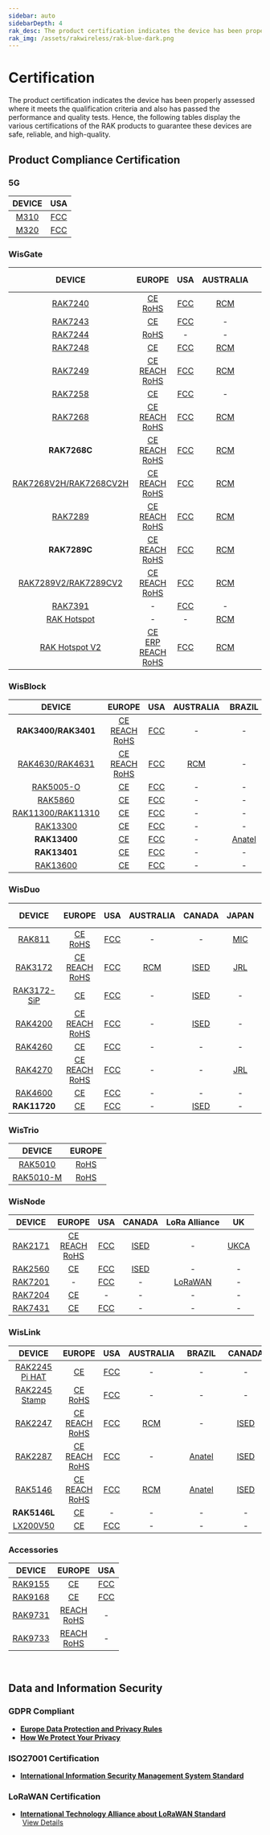 ```yaml
---
sidebar: auto
sidebarDepth: 4
rak_desc: The product certification indicates the device has been properly assessed where it meets the qualification criteria and also has passed the performance and quality tests. Hence, the following tables display the various certifications of the RAK products to guarantee these devices are safe, reliable, and high-quality.
rak_img: /assets/rakwireless/rak-blue-dark.png
---
```


# Certification

The product certification indicates the device has been properly assessed where it meets the qualification criteria and also has passed the performance and quality tests. Hence, the following tables display the various certifications of the RAK products to guarantee these devices are safe, reliable, and high-quality.

<rk-certification-newsletter/>

## Product Compliance Certification

### 5G

|                                        DEVICE                                         |                                         USA                                          |
| :-----------------------------------------------------------------------------------: | :----------------------------------------------------------------------------------: |
| <a href="/Product-Categories/5G/All-in-One-5G/Quickstart/" target="_blank"> M310 </a> | [FCC](https://downloads.rakwireless.com/5G/Certification/M310_FCC_Certification.pdf) |
| <a href="/Product-Categories/5G/All-in-One-5G/Quickstart/" target="_blank"> M320 </a> | [FCC](https://downloads.rakwireless.com/5G/Certification/M320_FCC_Certification.pdf) |


### WisGate


|                                                 DEVICE                                                  |                                                                                                                                                                                                                                    EUROPE                                                                                                                                                                                                                                    |                                                            USA                                                             |                                                            AUSTRALIA                                                            |                                                                                      &nbsp;&nbsp;&nbsp;BRAZIL&nbsp;&nbsp;&nbsp;                                                                                       |                                                         CANADA                                                         |                       &nbsp;&nbsp;&nbsp;&nbsp;&nbsp;CHILE&nbsp;&nbsp;&nbsp;&nbsp;                       |                                    &nbsp;&nbsp;CHINA&nbsp;&nbsp;                                    |                                          &nbsp;&nbsp;COSTA RICA&nbsp;&nbsp;                                           |                                                                                            &nbsp;&nbsp;JAPAN&nbsp;&nbsp;                                                                                             |                                                                            KOREA                                                                             |                                                        NEW&nbsp;ZEALAND                                                         |                                                    PHILIPPINES                                                    |                                                                                                                                                                                 RUSSIA                                                                                                                                                                                  |                                                      SINGAPORE                                                      |                                                                                                             TAIWAN,&nbsp;CHINA                                                                                                             |                                                      THAILAND                                                       |                                                        VIETNAM                                                        |                              &nbsp;&nbsp;&nbsp;UAE&nbsp;&nbsp;&nbsp;&nbsp;                               |                                  &nbsp;&nbsp;&nbsp;&nbsp;UK&nbsp;&nbsp;&nbsp;&nbsp;&nbsp;&nbsp;                                   |                                &nbsp;&nbsp;&nbsp;&nbsp;UKRAINE&nbsp;&nbsp;                                |                                           INTERNATIONAL&nbsp;STANDARD                                           |
| :-----------------------------------------------------------------------------------------------------: | :--------------------------------------------------------------------------------------------------------------------------------------------------------------------------------------------------------------------------------------------------------------------------------------------------------------------------------------------------------------------------------------------------------------------------------------------------------------------------: | :------------------------------------------------------------------------------------------------------------------------: | :-----------------------------------------------------------------------------------------------------------------------------: | :-------------------------------------------------------------------------------------------------------------------------------------------------------------------------------------------------------------------: | :--------------------------------------------------------------------------------------------------------------------: | :-----------------------------------------------------------------------------------------------------: | :-------------------------------------------------------------------------------------------------: | :-------------------------------------------------------------------------------------------------------------------: | :------------------------------------------------------------------------------------------------------------------------------------------------------------------------------------------------------------------: | :----------------------------------------------------------------------------------------------------------------------------------------------------------: | :-----------------------------------------------------------------------------------------------------------------------------: | :---------------------------------------------------------------------------------------------------------------: | :---------------------------------------------------------------------------------------------------------------------------------------------------------------------------------------------------------------------------------------------------------------------------------------------------------------------------------------------------------------------: | :-----------------------------------------------------------------------------------------------------------------: | :----------------------------------------------------------------------------------------------------------------------------------------------------------------------------------------------------------------------------------------: | :-----------------------------------------------------------------------------------------------------------------: | :-------------------------------------------------------------------------------------------------------------------: | :------------------------------------------------------------------------------------------------------: | :-------------------------------------------------------------------------------------------------------------------------------: | :-------------------------------------------------------------------------------------------------------: | :-------------------------------------------------------------------------------------------------------------: |
|          <a href="/Product-Categories/WisGate/RAK7240/Overview/" target="_blank"> RAK7240 </a>          |                                                                                                                               [CE](https://downloads.rakwireless.com/LoRa/RAK7240/Certification-Report/RAK7240_CE_Certification.pdf) <br> [RoHS](https://downloads.rakwireless.com/LoRa/RAK7240/Certification-Report/RAK7240_RoHS_Report.pdf)                                                                                                                                |          [FCC](https://downloads.rakwireless.com/LoRa/RAK7240/Certification-Report/RAK7240_FCC_Certification.zip)          |            [RCM](https://downloads.rakwireless.com/LoRa/RAK7240/Certification-Report/RAK7240_RCM_Certification.zip)             |                                                    [Anatel](https://downloads.rakwireless.com/LoRa/RAK7240/Certification-Report/RAK7240_ANATEL_Certification.pdf)                                                     |       [ISED](https://downloads.rakwireless.com/LoRa/RAK7240/Certification-Report/RAK7240_ISED_Certification.pdf)       |                                                    -                                                    |                                                  -                                                  |                                                           -                                                           |                                                                                                                                                                                                                      |                                                                              -                                                                               |                                                                -                                                                |                                                         -                                                         |                                                                                                                                                                                    -                                                                                                                                                                                    |                                                          -                                                          |                                                                                                                     -                                                                                                                      |                                                          -                                                          |                                                           -                                                           |                                                    -                                                     |                                                                 -                                                                 |                                                     -                                                     |       [IP65](https://downloads.rakwireless.com/LoRa/RAK7240/Certification-Report/RAK7240_IP65_Report.pdf)       |
|          <a href="/Product-Categories/WisGate/RAK7243/Overview/" target="_blank"> RAK7243 </a>          |                                                                                                                                                                           [CE](https://downloads.rakwireless.com/LoRa/Pilot-Gateway-Pro-RAK7243/Certification-Report/RAK7243_CE_Certification.zip)                                                                                                                                                                           | [FCC](https://downloads.rakwireless.com/LoRa/Pilot-Gateway-Pro-RAK7243/Certification-Report/RAK7243_FCC_Certification.zip) |                                                                -                                                                |                                                                                                           -                                                                                                           |                                                           -                                                            |                                                    -                                                    |                                                  -                                                  |                                                           -                                                           |                                                                                                                                                                                                                      |                                                                              -                                                                               |                                                                -                                                                |                                                         -                                                         |                                                                                                                                                                                    -                                                                                                                                                                                    |                                                          -                                                          |                                                                                                                     -                                                                                                                      |                                                          -                                                          |                                                           -                                                           |                                                    -                                                     |                                                                 -                                                                 |                                                     -                                                     |                                                        -                                                        |
|          <a href="/Product-Categories/WisGate/RAK7244/Overview/" target="_blank"> RAK7244 </a>          |                                                                                                                                                                      [RoHS](https://downloads.rakwireless.com/LoRa/Developer-LoRaWAN-Gateway-RAK7244%26RAK7244P/Certification/RAK7244_RoHS_Report.pdf)                                                                                                                                                                       |                                                             -                                                              |                                                                -                                                                |                                                                                                           -                                                                                                           |                                                           -                                                            |                                                    -                                                    |                                                  -                                                  |                                                           -                                                           |                                                                                                                                                                                                                      |                                                                              -                                                                               |                                                                -                                                                |                                                         -                                                         |                                                                                                                                                                                    -                                                                                                                                                                                    |                                                          -                                                          |                                                                                                                     -                                                                                                                      |                                                          -                                                          |                                                           -                                                           |                                                    -                                                     |                                                                 -                                                                 |                                                     -                                                     |                                                        -                                                        |
|          <a href="/Product-Categories/WisGate/RAK7248/Overview/" target="_blank"> RAK7248 </a>          |                                                                                                                                                                                       [CE](https://downloads.rakwireless.com/LoRa/RAK7248/Certification/RAK7248_CE_Certification.zip)                                                                                                                                                                                        |             [FCC](https://downloads.rakwireless.com/LoRa/RAK7248/Certification/RAK7248_FCC_Certification.zip)              |                [RCM](https://downloads.rakwireless.com/LoRa/RAK7248/Certification/RAK7248_RCM_Certification.pdf)                |                                                        [Anatel](https://downloads.rakwireless.com/LoRa/RAK7248/Certification/RAK7248_ANATEL_Certification.pdf)                                                        |          [ISED](https://downloads.rakwireless.com/LoRa/RAK7248/Certification/RAK7248_ISED_Certification.zip)           |                                                    -                                                    | [SRRC](https://downloads.rakwireless.com/LoRa/RAK7248/Certification/RAK7248_SRRC_Certification.zip) |                                                           -                                                           |                                                                                                                                                                                                                      |                                                                              -                                                                               |                                                                -                                                                |                                                         -                                                         |                                                                                                                                                                                    -                                                                                                                                                                                    |         [IMDA](https://downloads.rakwireless.com/LoRa/RAK7248/Certification/RAK7248_IMDA_Certification.zip)         |                                                                                                                     -                                                                                                                      |                                                          -                                                          |                                                           -                                                           |                                                    -                                                     |                                                                 -                                                                 | [Ukraine](https://downloads.rakwireless.com/LoRa/RAK7248/Certification/RAK7248_Ukraine_Certification.pdf) |                                                        -                                                        |
|          <a href="/Product-Categories/WisGate/RAK7249/Overview/" target="_blank"> RAK7249 </a>          |                                                        [CE](https://downloads.rakwireless.com/LoRa/DIY-Gateway-RAK7249/Certification-Report/RAK7249_CE_Certification.pdf) <br> [REACH](https://downloads.rakwireless.com/LoRa/DIY-Gateway-RAK7249/Certification-Report/RAK7249_REACH_Report.pdf) <br> [RoHS](https://downloads.rakwireless.com/LoRa/DIY-Gateway-RAK7249/Certification-Report/RAK7249_RoHS_Report.pdf)                                                        |    [FCC](https://downloads.rakwireless.com/LoRa/DIY-Gateway-RAK7249/Certification-Report/RAK7249_FCC_Certification.zip)    |      [RCM](https://downloads.rakwireless.com/LoRa/DIY-Gateway-RAK7249/Certification-Report/RAK7249_RCM_Certification.zip)       |                                                                                                           -                                                                                                           | [ISED](https://downloads.rakwireless.com/LoRa/DIY-Gateway-RAK7249/Certification-Report/RAK7249_ISED_Certification.pdf) |                                                    -                                                    |                                                  -                                                  |                                                           -                                                           |                                                                                                                                                                                                                      |                                                                              -                                                                               |                                                                -                                                                |                                                         -                                                         | [EAC](https://downloads.rakwireless.com/LoRa/DIY-Gateway-RAK7249/Certification-Report/RAK7249_EAC_Certification.pdf) <br> [FAC](https://downloads.rakwireless.com/LoRa/DIY-Gateway-RAK7249/Certification-Report/RAK7249_FAC_Certification.pdf)<br> [RFC](https://downloads.rakwireless.com/LoRa/DIY-Gateway-RAK7249/Certification-Report/RAK7249_RFC_Certification.pdf) |                                                          -                                                          |                                                                                                                     -                                                                                                                      |                                                          -                                                          |                                                           -                                                           |                                                    -                                                     |                                                                 -                                                                 |                                                     -                                                     | [IP67](https://downloads.rakwireless.com/LoRa/DIY-Gateway-RAK7249/Certification-Report/RAK7249_IP67_Report.pdf) |
|          <a href="/Product-Categories/WisGate/RAK7258/Overview/" target="_blank"> RAK7258 </a>          |                                                                                                                                                                            [CE](https://downloads.rakwireless.com/LoRa/Indoor-Gateway-RAK7258/Certification-Report/RAK7258_CE_Certification.zip)                                                                                                                                                                             |  [FCC](https://downloads.rakwireless.com/LoRa/Indoor-Gateway-RAK7258/Certification-Report/RAK7258_FCC_Certification.zip)   |                                                                -                                                                |                                                                                                           -                                                                                                           |                                                           -                                                            |                                                    -                                                    |                                                  -                                                  |                                                           -                                                           |                                                                                                                                                                                                                      |                    [KC](https://downloads.rakwireless.com/LoRa/Indoor-Gateway-RAK7258/Certification-Report/RAK7258_KC_Certification.pdf)                     |                                                                -                                                                |                                                         -                                                         |                                                                                                                                                                                    -                                                                                                                                                                                    |                                                          -                                                          |                                                                                                                     -                                                                                                                      |                                                          -                                                          |                                                           -                                                           |                                                    -                                                     |                                                                 -                                                                 |                                                     -                                                     |                                                        -                                                        |
|          <a href="/Product-Categories/WisGate/RAK7268/Overview/" target="_blank"> RAK7268 </a>          |                                       [CE](https://downloads.rakwireless.com/LoRa/RAK7268/Certification/RAK7268_RAK7268V2_RAK7268C_RAK7268CV2_CE_Certification.pdf) <br> [REACH](https://downloads.rakwireless.com/LoRa/RAK7268/Certification/RAK7268C_RAK7268CV2_RAK7268_RAK7268V2_REACH_Report.pdf) <br> [RoHS](https://downloads.rakwireless.com/LoRa/RAK7268/Certification/RAK7268C_RAK7268CV2_RAK7268_RAK7268V2_RoHS_Report.pdf)                                        |        [FCC](https://downloads.rakwireless.com/LoRa/RAK7268/Certification/RAK7268_RAK7268V2_FCC_Certification.pdf)         | [RCM](https://downloads.rakwireless.com/LoRa/RAK7268/Certification/RAK7268_RAK7268V2_RAK7268C_RAK7268CV2_RCM_Certification.pdf) |                                                        [Anatel](https://downloads.rakwireless.com/LoRa/RAK7268/Certification/RAK7268_ANATEL_Certification.zip)                                                        |          [ISED](https://downloads.rakwireless.com/LoRa/RAK7268/Certification/RAK7268C_ISED_Certification.zip)          | [SUBTEL](https://downloads.rakwireless.com/LoRa/RAK7268/Certification/RAK7268_SUBTEL_Certification.pdf) | [SRRC](https://downloads.rakwireless.com/LoRa/RAK7268/Certification/RAK7268_SRRC_Certification.pdf) |                                                           -                                                           |    [JBTL](https://downloads.rakwireless.com/LoRa/RAK7268/Certification/RAK7268_JTBL_Certification.pdf) <br>     [JRL](https://downloads.rakwireless.com/LoRa/RAK7268/Certification/RAK7268_JRL_Certification.pdf)    |                               [KC](https://downloads.rakwireless.com/LoRa/RAK7268/Certification/RAK7268_KC_Certification.pdf)                                | [RSM](https://downloads.rakwireless.com/LoRa/RAK7268/Certification/RAK7268_RAK7268V2_RAK7268C_RAK7268CV2_RSM_Certification.pdf) |                                                         -                                                         |                                                                                                                                                                                    -                                                                                                                                                                                    |                                                          -                                                          |                                                                                                                     -                                                                                                                      |                                                          -                                                          |                                                           -                                                           |                                                    -                                                     | [UKCA](https://downloads.rakwireless.com/LoRa/RAK7268/Certification/RAK7268_RAK7268V2_RAK7268C_RAK7268CV2_UKCA_Certification.pdf) |                                                     -                                                     |                                                        -                                                        |
|                                              **RAK7268C**                                               |                                             [CE](https://downloads.rakwireless.com/LoRa/RAK7268V2H/Certification/RAK7268CV2H_RAK7268V2H_CE_Certification.pdf) <br> [REACH](https://downloads.rakwireless.com/LoRa/RAK7268/Certification/RAK7268C_RAK7268CV2_RAK7268_RAK7268V2_REACH_Report.pdf) <br> [RoHS](https://downloads.rakwireless.com/LoRa/RAK7268/Certification/RAK7268C_RAK7268CV2_RAK7268_RAK7268V2_RoHS_Report.pdf)                                              |    [FCC](https://downloads.rakwireless.com/LoRa/RAK7268V2H/Certification/RAK7268CV2H_RAK7268V2H_FCC_Certification.pdf)     |       [RCM](https://downloads.rakwireless.com/LoRa/RAK7268V2H/Certification/RAK7268CV2H_RAK7268V2H_RCM_Certification.pdf)       |                                                                                                           -                                                                                                           | [ISED](https://downloads.rakwireless.com/LoRa/RAK7268V2H/Certification/RAK7268CV2H_RAK7268V2H_ISED_Certification.pdf)  |                                                    -                                                    |                                                  -                                                  |                                                           -                                                           |                                                                                                                                                                                                                      |                               [KC](https://downloads.rakwireless.com/LoRa/RAK7268/Certification/RAK7268C_KC_Certification.pdf)                               |       [RSM](https://downloads.rakwireless.com/LoRa/RAK7268V2H/Certification/RAK7268CV2H_RAK7268V2H_RSM_Certification.pdf)       |                                                         -                                                         |                                                                                                                                                                                    -                                                                                                                                                                                    |                                                          -                                                          |                                                                                                                     -                                                                                                                      |                                                          -                                                          |                                                           -                                                           |                                                    -                                                     |       [UKCA](https://downloads.rakwireless.com/LoRa/RAK7268V2H/Certification/RAK7268CV2H_RAK7268V2H_UKCA_Certification.pdf)       |                                                     -                                                     |                                                        -                                                        |
| <a href="/Product-Categories/WisGate/RAK7268-V2/Overview/" target="_blank"> RAK7268V2H/RAK7268CV2H </a> |                                             [CE](https://downloads.rakwireless.com/LoRa/RAK7268V2H/Certification/RAK7268CV2H_RAK7268V2H_CE_Certification.pdf) <br> [REACH](https://downloads.rakwireless.com/LoRa/RAK7268/Certification/RAK7268C_RAK7268CV2_RAK7268_RAK7268V2_REACH_Report.pdf) <br> [RoHS](https://downloads.rakwireless.com/LoRa/RAK7268/Certification/RAK7268C_RAK7268CV2_RAK7268_RAK7268V2_RoHS_Report.pdf)                                              |    [FCC](https://downloads.rakwireless.com/LoRa/RAK7268V2H/Certification/RAK7268CV2H_RAK7268V2H_FCC_Certification.pdf)     |       [RCM](https://downloads.rakwireless.com/LoRa/RAK7268V2H/Certification/RAK7268CV2H_RAK7268V2H_RCM_Certification.pdf)       | [Anatel](https://downloads.rakwireless.com/LoRa/RAK7268/Certification/RAK7268V2_ANATEL_Certification.pdf), [Anatel](https://downloads.rakwireless.com/LoRa/RAK7268/Certification/RAK7268CV2_ANATEL_Certification.pdf) | [ISED](https://downloads.rakwireless.com/LoRa/RAK7268V2H/Certification/RAK7268CV2H_RAK7268V2H_ISED_Certification.pdf)  |                                                    -                                                    |                                                  -                                                  |                                                           -                                                           |                                                                                                          -                                                                                                           | [KC](https://downloads.rakwireless.com/LoRa/RAK7268/Certification/RAK7268V2_RAK7268CV2_KC_Certification.pdf)                                               - |       [RSM](https://downloads.rakwireless.com/LoRa/RAK7268V2H/Certification/RAK7268CV2H_RAK7268V2H_RSM_Certification.pdf)       |                                                         -                                                         |                                                                                                                                                                                    -                                                                                                                                                                                    |                                                          -                                                          |                                                                                                                     -                                                                                                                      |                                                          -                                                          |                                                           -                                                           |                                                    -                                                     |       [UKCA](https://downloads.rakwireless.com/LoRa/RAK7268V2H/Certification/RAK7268CV2H_RAK7268V2H_UKCA_Certification.pdf)       |                                                     -                                                     |                                                        -                                                        |
|          <a href="/Product-Categories/WisGate/RAK7289/Overview/" target="_blank"> RAK7289 </a>          |                                                 [CE](https://downloads.rakwireless.com/LoRa/RAK7289/Certification/RAK7289_RAK7289V2_CE_Certification.pdf) <br> [REACH](https://downloads.rakwireless.com/LoRa/RAK7289/Certification/RAK7289C_RAK7289_RAK7289CV2_RAK7289V2_REACH_Report.pdf) <br> [RoHS](https://downloads.rakwireless.com/LoRa/RAK7289/Certification/RAK7289C_RAK7289_RAK7289CV2_RAK7289V2_RoHS_Report.pdf)                                                  |             [FCC](https://downloads.rakwireless.com/LoRa/RAK7289/Certification/RAK7289_FCC_Certification.pdf)              |           [RCM](https://downloads.rakwireless.com/LoRa/RAK7289/Certification/RAK7289_RAK7289V2_RCM_Certification.pdf)           |                                                                                                           -                                                                                                           |          [ISED](https://downloads.rakwireless.com/LoRa/RAK7289/Certification/RAK7289_ISED_Certification.zip)           |                                                    -                                                    | [SRRC](https://downloads.rakwireless.com/LoRa/RAK7289/Certification/RAK7289_SRRC_Certification.pdf) |                                                           -                                                           |                                                                                                          -                                                                                                           |                [KC](https://downloads.rakwireless.com/LoRa/RAK7289/Certification/RAK7289_RAK7289C_RAK7289V2_RAK7289CV2_KC_Certification.pdf)                 |                                                                -                                                                |                                                         -                                                         |                                                                                                                                                                                    -                                                                                                                                                                                    |                                                          -                                                          |                                                                                                                     -                                                                                                                      |                                                          -                                                          |                                                           -                                                           |                                                    -                                                     |           [UKCA](https://downloads.rakwireless.com/LoRa/RAK7289/Certification/RAK7289_RAK7289V2_UKCA_Certification.pdf)           |                                                     -                                                     |                                                        -                                                        |
|                                              **RAK7289C**                                               |                                                 [CE](https://downloads.rakwireless.com/LoRa/RAK7289/Certification/RAK7289C_RAK7289V2_CE_Certification.pdf) <br> [REACH](https://downloads.rakwireless.com/LoRa/RAK7289/Certification/RAK7289C_RAK7289_RAK7289CV2_RAK7289V2_REACH_Report.pdf) <br> [RoHS](https://downloads.rakwireless.com/LoRa/RAK7289/Certification/RAK7289C_RAK7289_RAK7289CV2_RAK7289V2_RoHS_Report.pdf)                                                 |             [FCC](https://downloads.rakwireless.com/LoRa/RAK7289/Certification/RAK7289C_FCC_Certification.pdf)             |          [RCM](https://downloads.rakwireless.com/LoRa/RAK7289/Certification/RAK7289C_RAK7289CV2_RCM_Certification.pdf)          |                                                                                                           -                                                                                                           |          [ISED](https://downloads.rakwireless.com/LoRa/RAK7289/Certification/RAK7289C_ISED_Certification.zip)          |                                                    -                                                    |                                                  -                                                  |                                                           -                                                           |                                                                                                          -                                                                                                           |                [KC](https://downloads.rakwireless.com/LoRa/RAK7289/Certification/RAK7289_RAK7289C_RAK7289V2_RAK7289CV2_KC_Certification.pdf)                 |          [RSM](https://downloads.rakwireless.com/LoRa/RAK7289/Certification/RAK7289C_RAK7289CV2_RSM_Certification.pdf)          |                                                         -                                                         |                                                                                                                                                                                    -                                                                                                                                                                                    |                                                          -                                                          |                                                                                                                     -                                                                                                                      |                                                          -                                                          |                                                           -                                                           |                                                    -                                                     |          [UKCA](https://downloads.rakwireless.com/LoRa/RAK7289/Certification/RAK7289C_RAK7289CV2_UKCA_Certification.pdf)          |                                                     -                                                     |                                                        -                                                        |
|  <a href="/Product-Categories/WisGate/RAK7289-V2/Overview/" target="_blank"> RAK7289V2/RAK7289CV2 </a>  |                                              [CE](https://downloads.rakwireless.com/LoRa/RAK7289V2/Certification/RAK7289C_RAK7289V2_CE_Certification.pdf) <br> [REACH](https://downloads.rakwireless.com/LoRa/RAK7289V2/Certification/RAK7289C_RAK7289_RAK7289CV2_RAK7289V2_REACH_Report.pdf) <br> [RoHS](https://downloads.rakwireless.com/LoRa/RAK7289V2/Certification/RAK7289C_RAK7289_RAK7289CV2_RAK7289V2_RoHS_Report.pdf)                                              |            [FCC](https://downloads.rakwireless.com/LoRa/RAK7289V2/Certification/RAK7289C_FCC_Certification.pdf)            |         [RCM](https://downloads.rakwireless.com/LoRa/RAK7289V2/Certification/RAK7289C_RAK7289CV2_RCM_Certification.pdf)         |                                                                                                           -                                                                                                           |         [ISED](https://downloads.rakwireless.com/LoRa/RAK7289V2/Certification/RAK7289C_ISED_Certification.zip)         |                                                    -                                                    |                                                  -                                                  |                                                           -                                                           | [JBTL](https://downloads.rakwireless.com/LoRa/RAK7289V2/Certification/RAK7289CV2_JTBL_Certification.pdf) <br> [JRL](https://downloads.rakwireless.com/LoRa/RAK7289V2/Certification/RAK7289CV2_JRL_Certification.pdf) |               [KC](https://downloads.rakwireless.com/LoRa/RAK7289V2/Certification/RAK7289_RAK7289C_RAK7289V2_RAK7289CV2_KC_Certification.pdf)                |                                                                -                                                                |                                                         -                                                         |                                                                                                                                                                                    -                                                                                                                                                                                    |                                                          -                                                          |                                                                                                                     -                                                                                                                      |                                                          -                                                          |                                                           -                                                           | [TDRA](https://downloads.rakwireless.com/LoRa/RAK7289V2/Certification/RAK7289CV2_TDRA_Certification.pdf) |         [UKCA](https://downloads.rakwireless.com/LoRa/RAK7289V2/Certification/RAK7289C_RAK7289CV2_UKCA_Certification.pdf)         |                                                     -                                                     |                                                        -                                                        |
|          <a href="/Product-Categories/WisGate/RAK7391/Overview/" target="_blank"> RAK7391 </a>          |                                                                                                                                                                                                                                      -                                                                                                                                                                                                                                       |             [FCC](https://downloads.rakwireless.com/LoRa/RAK7391/Certification/RAK7391_FCC_Certification.pdf)              |                                                                -                                                                |                                                                                                           -                                                                                                           |          [ISED](https://downloads.rakwireless.com/LoRa/RAK7391/Certification/RAK7391_ISED_Certification.pdf)           |                                                    -                                                    |                                                  -                                                  |                                                           -                                                           |                                                                                                                                                                                                                      |                                                                              -                                                                               |                                                                -                                                                |                                                         -                                                         |                                                                                                                                                                                    -                                                                                                                                                                                    |                                                          -                                                          |                                                                                                                     -                                                                                                                      |                                                          -                                                          |                                                           -                                                           |                                                    -                                                     |                                                                 -                                                                 |                                                     -                                                     |                                                        -                                                        |
|      <a href="/Product-Categories/WisGate/RAK-Hotspot/Overview/" target="_blank"> RAK Hotspot </a>      |                                                                                                                                                                                                                                      -                                                                                                                                                                                                                                       |                                                             -                                                              |        [RCM](https://downloads.rakwireless.com/LoRa/RAK_Hotspot/Certification/RAK7248_HotspotV2.0_RCM_Certification.pdf)        |                                                                                                           -                                                                                                           |                                                           -                                                            |                                                    -                                                    |                                                  -                                                  |                                                           -                                                           |                                                                                                                                                                                                                      |                       [KC](https://downloads.rakwireless.com/LoRa/RAK_Hotspot/Certification/RAK7248_HotspotV2.0_KC_Certification.pdf)                        |                                                                -                                                                |                                                         -                                                         |                                                                                                                                                                                    -                                                                                                                                                                                    |                                                          -                                                          |                                                                                                                     -                                                                                                                      |                                                          -                                                          |                                                           -                                                           |                                                    -                                                     |                                                                 -                                                                 |                                                     -                                                     |                                                        -                                                        |
|   <a href="/Product-Categories/WisGate/RAK-Hotspot-v2/Overview/" target="_blank"> RAK Hotspot V2</a>    | [CE](https://downloads.rakwireless.com/LoRa/RAK_Hotspot/Certification/RAK7248_HotspotV2.0_CE_Certification.pdf) <br> [ERP](https://downloads.rakwireless.com/LoRa/RAK_Hotspot/Certification/RAK7248_HotspotV2.0_ERP_Certification.pdf) <br> [REACH](https://downloads.rakwireless.com/LoRa/RAK_Hotspot/Certification/RAK7248_HotspotV2.0_Reach_Report.pdf) <br> [RoHS](https://downloads.rakwireless.com/LoRa/RAK_Hotspot/Certification/RAK7248_HotspotV2.0_ROHS_Report.pdf) |     [FCC](https://downloads.rakwireless.com/LoRa/RAK_Hotspot/Certification/RAK7248_HotspotV2.0_FCC_Certification.pdf)      |        [RCM](https://downloads.rakwireless.com/LoRa/RAK_Hotspot/Certification/RAK7248_HotspotV2.0_RCM_Certification.pdf)        |                                                                                                           -                                                                                                           |      [ISED](https://downloads.rakwireless.com/LoRa/RAK_Hotspot/Certification/RAK7248_HotspotV2.0_ISED_Report.pdf)      |                                                    -                                                    |                                                  -                                                  | [SUTEL](https://downloads.rakwireless.com/LoRa/RAK_Hotspot/Certification/RAK7248_HotspotV2.0_SUTEL_Certification.pdf) |                                                                                                          -                                                                                                           |                       [KC](https://downloads.rakwireless.com/LoRa/RAK_Hotspot/Certification/RAK7248_HotspotV2.0_KC_Certification.pdf)                        |                                                                -                                                                | [NTC](https://downloads.rakwireless.com/LoRa/RAK_Hotspot/Certification/RAK7248_HotspotV2.0_NTC_Certification.jpg) |                                                                                                                                                                                    -                                                                                                                                                                                    | [IMDA](https://downloads.rakwireless.com/LoRa/RAK_Hotspot/Certification/RAK7248_HotspotV2.0_IMDA_Certification.zip) | [BSMI](https://downloads.rakwireless.com/LoRa/RAK_Hotspot/Certification/RAK7248_HotspotV2.0_BSMI_Certification.pdf) <br> [NCC](https://downloads.rakwireless.com/LoRa/RAK_Hotspot/Certification/RAK7248_HotspotV2.0_NCC_Certification.pdf) | [NBTC](https://downloads.rakwireless.com/LoRa/RAK_Hotspot/Certification/RAK7248_HotspotV2.0_NBTC_Certification.zip) | [MIC](https://downloads.rakwireless.com/LoRa/RAK_Hotspot/Certification/RAK7248_HotspotV2.0_Vietnam_Certification.pdf) |                                                    -                                                     |        [UKCA](https://downloads.rakwireless.com/LoRa/RAK_Hotspot/Certification/RAK7248_HotspotV2.0_UKCA_Certification.pdf)        |                                                     -                                                     |                                                        -                                                        |





### WisBlock

|                                              DEVICE                                               |                                                                                                                                                                          EUROPE                                                                                                                                                                          |                                                          USA                                                          |                                             AUSTRALIA                                             |                                                 &nbsp;BRAZIL&nbsp;                                                 |                                                         CANADA                                                          |                                                  KOREA                                                  |                                                           UK                                                            |
| :-----------------------------------------------------------------------------------------------: | :------------------------------------------------------------------------------------------------------------------------------------------------------------------------------------------------------------------------------------------------------------------------------------------------------------------------------------------------------: | :-------------------------------------------------------------------------------------------------------------------: | :-----------------------------------------------------------------------------------------------: | :----------------------------------------------------------------------------------------------------------------: | :---------------------------------------------------------------------------------------------------------------------: | :-----------------------------------------------------------------------------------------------------: | :---------------------------------------------------------------------------------------------------------------------: |
|                                        **RAK3400/RAK3401**                                        | [CE](https://downloads.rakwireless.com/LoRa/WisBlock/RAK3400/Certification/RAK3400_RAK3401_CE_Certification.pdf) <br> [REACH](https://downloads.rakwireless.com/LoRa/WisBlock/RAK3400/Certification/RAK3400_RAK3401_REACH_Report.pdf) <br> [RoHS](https://downloads.rakwireless.com/LoRa/WisBlock/RAK3400/Certification/RAK3400_RAK3401_RoHS_Report.pdf) |  [FCC](https://downloads.rakwireless.com/LoRa/WisBlock/RAK3400/Certification/RAK3400_RAK3401_FCC_Certiification.pdf)  |                                                 -                                                 |                                                         -                                                          |  [ISED](https://downloads.rakwireless.com/LoRa/WisBlock/RAK3400/Certification/RAK3400_RAK3401_ISED_Certification.pdf)   |                                                    -                                                    |  [UKCA](https://downloads.rakwireless.com/LoRa/WisBlock/RAK3400/Certification/RAK3400_RAK3401_UKCA_Certification.pdf)   |
|  <a href="/Product-Categories/WisBlock/RAK4631/Overview/" target="_blank"> RAK4630/RAK4631 </a>   |              [CE](https://downloads.rakwireless.com/LoRa/RAK4630/Certification/RAK4630_RAK4631_CE_Certification.zip) <br> [REACH](https://downloads.rakwireless.com/LoRa/RAK4630/Certification/RAK4630_RAK4631_REACH_Report.pdf) <br> [RoHS](https://downloads.rakwireless.com/LoRa/RAK4630/Certification/RAK4630_RAK4631_RoHS_Report.pdf)               |       [FCC](https://downloads.rakwireless.com/LoRa/RAK4630/Certification/RAK4630_RAK4631_FCC_Certification.zip)       | [RCM](https://downloads.rakwireless.com/LoRa/RAK4630/Certification/RAK4630_RCM_Certification.pdf) |                                                         -                                                          |      [ISED](https://downloads.rakwireless.com/LoRa/WisBlock/RAK4631/Certification/RAK4631_ISED_Certification.pdf)       | [KC](https://downloads.rakwireless.com/LoRa/RAK4630/Certification/RAK4630_RAK4631_KC_Certification.pdf) |                                                            -                                                            |
|    <a href="/Product-Categories/WisBlock/RAK5005-O/Overview/" target="_blank"> RAK5005-O </a>     |                                                                                                                       [CE](https://downloads.rakwireless.com/LoRa/WisBlock/RAK5005-O/Certification/RAK5005-O_CE_Certification.pdf)                                                                                                                       |    [FCC](https://downloads.rakwireless.com/LoRa/WisBlock/RAK5005-O/Certification/RAK5005-O_FCC_Certification.pdf)     |                                                 -                                                 |                                                         -                                                          |                                                            -                                                            |                                                    -                                                    |                                                            -                                                            |
|      <a href="/Product-Categories/WisBlock/RAK5860/Overview/" target="_blank"> RAK5860 </a>       |                                                                                                                         [CE](https://downloads.rakwireless.com/LoRa/WisBlock/RAK5860/Certification/RAK5860_CE_Certification.zip)                                                                                                                         |      [FCC](https://downloads.rakwireless.com/LoRa/WisBlock/RAK5860/Certification/RAK5860_FCC_Certification.pdf)       |                                                 -                                                 |                                                         -                                                          |                                                            -                                                            |                                                    -                                                    |                                                            -                                                            |
| <a href="/Product-Categories/WisBlock/RAK11310/Overview/" target="_blank"> RAK11300/RAK11310 </a> |                                                                                                                   [CE](https://downloads.rakwireless.com/LoRa/WisBlock/RAK11310/Certification/RAK11300_RAK11310_CE_Certification.pdf)                                                                                                                    | [FCC](https://downloads.rakwireless.com/LoRa/WisBlock/RAK11310/Certification/RAK11300_RAK11310_FCC_Certification.zip) |                                                 -                                                 |                                                         -                                                          | [ISED](https://downloads.rakwireless.com/LoRa/WisBlock/RAK11310/Certification/RAK11300_RAK11310_ISED_Certification.pdf) |                                                    -                                                    | [UKCA](https://downloads.rakwireless.com/LoRa/WisBlock/RAK11310/Certification/RAK11300_RAK11310_UKCA_Certification.pdf) |
|     <a href="/Product-Categories/WisBlock/RAK13300/Overview/" target="_blank"> RAK13300 </a>      |                                                                                                                        [CE](https://downloads.rakwireless.com/LoRa/WisBlock/RAK13300/Certification/RAK13300_CE_Certification.pdf)                                                                                                                        |     [FCC](https://downloads.rakwireless.com/LoRa/WisBlock/RAK13300/Certification/RAK13300_FCC_Certification.zip)      |                                                 -                                                 |                                                         -                                                          |     [ISED](https://downloads.rakwireless.com/LoRa/WisBlock/RAK13300/Certification/RAK13300_ISED_Certification.pdf)      |                                                    -                                                    |     [UKCA](https://downloads.rakwireless.com/LoRa/WisBlock/RAK13300/Certification/RAK13300_UKCA_Certification.pdf)      |
|                                           **RAK13400**                                            |                                                                                                                        [CE](https://downloads.rakwireless.com/LoRa/WisBlock/RAK13400/Certification/RAK13400_CE_Certification.pdf)                                                                                                                        |     [FCC](https://downloads.rakwireless.com/LoRa/WisBlock/RAK13400/Certification/RAK13400_FCC_Certification.pdf)      |                                                 -                                                 | [Anatel](https://downloads.rakwireless.com/LoRa/WisBlock/RAK13400/Certification/RAK13400_ANATEL_Certification.pdf) |     [ISED](https://downloads.rakwireless.com/LoRa/WisBlock/RAK13400/Certification/RAK13400_ISED_Certification.pdf)      |                                                    -                                                    |     [UKCA](https://downloads.rakwireless.com/LoRa/WisBlock/RAK13400/Certification/RAK13400_UKCA_Certification.pdf)      |
|                                           **RAK13401**                                            |                                                                                                                        [CE](https://downloads.rakwireless.com/LoRa/WisBlock/RAK13401/Certification/RAK13401_CE_Certification.pdf)                                                                                                                        |     [FCC](https://downloads.rakwireless.com/LoRa/WisBlock/RAK13401/Certification/RAK13401_FCC_Certification.pdf)      |                                                 -                                                 |                                                         -                                                          |     [ISED](https://downloads.rakwireless.com/LoRa/WisBlock/RAK13401/Certification/RAK13401_ISED_Certification.pdf)      |                                                    -                                                    |     [UKCA](https://downloads.rakwireless.com/LoRa/WisBlock/RAK13401/Certification/RAK13401_UKCA_Certification.pdf)      |
|     <a href="/Product-Categories/WisBlock/RAK13600/Overview/" target="_blank"> RAK13600 </a>      |                                                                                                                        [CE](https://downloads.rakwireless.com/LoRa/WisBlock/RAK13600/Certification/RAK13600_CE_Certification.pdf)                                                                                                                        |     [FCC](https://downloads.rakwireless.com/LoRa/WisBlock/RAK13600/Certification/RAK13600_FCC_Certification.pdf)      |                                                 -                                                 |                                                         -                                                          |     [ISED](https://downloads.rakwireless.com/LoRa/WisBlock/RAK13600/Certification/RAK13600_ISED_Certification.pdf)      |                                                    -                                                    |     [UKCA](https://downloads.rakwireless.com/LoRa/WisBlock/RAK13600/Certification/RAK13600_UKCA_Certification.pdf)      |



### WisDuo

|                                               DEVICE                                                |                                                                                                                                                            EUROPE                                                                                                                                                             |                                                    USA                                                    |                                             AUSTRALIA                                             |                                                   CANADA                                                    |                                                  JAPAN                                                   |                                                 KOREA                                                  |                                                LoRa Alliance                                                 |                                                     UK                                                      |
| :-------------------------------------------------------------------------------------------------: | :---------------------------------------------------------------------------------------------------------------------------------------------------------------------------------------------------------------------------------------------------------------------------------------------------------------------------: | :-------------------------------------------------------------------------------------------------------: | :-----------------------------------------------------------------------------------------------: | :---------------------------------------------------------------------------------------------------------: | :------------------------------------------------------------------------------------------------------: | :----------------------------------------------------------------------------------------------------: | :----------------------------------------------------------------------------------------------------------: | :---------------------------------------------------------------------------------------------------------: |
|      <a href="/Product-Categories/WisDuo/RAK811-Module/Overview/" target="_blank"> RAK811 </a>      |                                                          [CE](https://downloads.rakwireless.com/LoRa/RAK811/Certification_Report/RAK811_CE_Certification.zip) <br> [RoHS](https://downloads.rakwireless.com/LoRa/RAK811/Certification_Report/RAK811_RoHS_Report.zip)                                                          |  [FCC](https://downloads.rakwireless.com/LoRa/RAK811/Certification_Report/RAK811_FCC_Certification.zip)   |                                                 -                                                 |                                                      -                                                      |  [MIC](https://downloads.rakwireless.com/LoRa/RAK811/Certification_Report/RAK811_MIC_Certification.zip)  |  [KC](https://downloads.rakwireless.com/LoRa/RAK811/Certification_Report/RAK811_KC_Certification.pdf)  |                                                      -                                                       |                                                      -                                                      |
|     <a href="/Product-Categories/WisDuo/RAK3172-Module/Overview/" target="_blank"> RAK3172 </a>     |             [CE](https://downloads.rakwireless.com/LoRa/RAK3172/Certification/RAK3172_CE_Certification.pdf) <br> [REACH](https://downloads.rakwireless.com/LoRa/RAK3172/Certification/RAK3172_REACH_Report.pdf) <br> [RoHS](https://downloads.rakwireless.com/LoRa/RAK3172/Certification/RAK3172_RoHS_Report.pdf)             |     [FCC](https://downloads.rakwireless.com/LoRa/RAK3172/Certification/RAK3172_FCC_Certification.zip)     | [RCM](https://downloads.rakwireless.com/LoRa/RAK3172/Certification/RAK3172_RCM_Certification.pdf) |     [ISED](https://downloads.rakwireless.com/LoRa/RAK3172/Certification/RAK3172_ISED_Certification.pdf)     |    [JRL](https://downloads.rakwireless.com/LoRa/RAK3172/Certification/RAK3172_JRL_Certification.pdf)     |    [KC](https://downloads.rakwireless.com/LoRa/RAK3172/Certification/RAK3172_KC_Certification.pdf)     | [LoRa](https://downloads.rakwireless.com/LoRa/RAK3172/Certification/RAK3172_LoRa_Alliance_Certification.pdf) |     [UKCA](https://downloads.rakwireless.com/LoRa/RAK3172/Certification/RAK3172_UKCA_Certification.pdf)     |
| <a href="/Product-Categories/WisDuo/RAK3172-SiP-Module/Overview/" target="_blank"> RAK3172-SiP </a> |                                                                                                            [CE](https://downloads.rakwireless.com/LoRa/RAK3172-SiP/Certification/RAK3172-SiP_CE_Certification.pdf)                                                                                                            | [FCC](https://downloads.rakwireless.com/LoRa/RAK3172-SiP/Certification/RAK3172-SiP_FCC_Certification.pdf) |                                                 -                                                 | [ISED](https://downloads.rakwireless.com/LoRa/RAK3172-SiP/Certification/RAK3172-SiP_ISED_Certification.pdf) |                                                    -                                                     |                                                   -                                                    |                                                      -                                                       | [UKCA](https://downloads.rakwireless.com/LoRa/RAK3172-SiP/Certification/RAK3172-SiP_UKCA_Certification.pdf) |
|     <a href="/Product-Categories/WisDuo/RAK4200-Module/Overview/" target="_blank"> RAK4200 </a>     | [CE](https://downloads.rakwireless.com/LoRa/RAK4200/Certification-Report/RAK4200H_CE_Certification.zip) <br> [REACH](https://downloads.rakwireless.com/LoRa/RAK4200/Certification-Report/RAK4200H_REACH_Report.pdf) <br> [RoHS](https://downloads.rakwireless.com/LoRa/RAK4200/Certification-Report/RAK4200H_RoHS_Report.pdf) | [FCC](https://downloads.rakwireless.com/LoRa/RAK4200/Certification-Report/RAK4200_FCC_Certification.zip)  |                                                 -                                                 | [ISED](https://downloads.rakwireless.com/LoRa/RAK4200/Certification-Report/RAK4200H_ISED_Certification.pdf) |                                                    -                                                     |                                                   -                                                    |                                                      -                                                       |                                                      -                                                      |
|     <a href="/Product-Categories/WisDuo/RAK4260-Module/Overview/" target="_blank"> RAK4260 </a>     |                                                                                                            [CE](https://downloads.rakwireless.com/LoRa/RAK4260/Certification-Report/RAK4260H_CE_Certification.zip)                                                                                                            | [FCC](https://downloads.rakwireless.com/LoRa/RAK4260/Certification-Report/RAK4260H_FCC_Certification.zip) |                                                 -                                                 |                                                      -                                                      |                                                    -                                                     |                                                   -                                                    |                                                      -                                                       |                                                      -                                                      |
|     <a href="/Product-Categories/WisDuo/RAK4270-Module/Overview/" target="_blank"> RAK4270 </a>     |  [CE](https://downloads.rakwireless.com/LoRa/RAK4270/Certification-Report/RAK4270_CE_Certification.zip) <br> [REACH](https://downloads.rakwireless.com/LoRa/RAK4270/Certification-Report/RAK4270_REACH_Report.pdf) <br> [RoHS](https://downloads.rakwireless.com/LoRa/RAK4270/Certification-Report/RAK4270_RoHS_Report.pdf)   | [FCC](https://downloads.rakwireless.com/LoRa/RAK4270/Certification-Report/RAK4270_FCC_Certification.zip)  |                                                 -                                                 |                                                      -                                                      | [JRL](https://downloads.rakwireless.com/LoRa/RAK4270/Certification-Report/RAK4270_JRL_Certification.pdf) | [KC](https://downloads.rakwireless.com/LoRa/RAK4270/Certification-Report/RAK4270_KC_Certification.pdf) |                                                      -                                                       |                                                      -                                                      |
|     <a href="/Product-Categories/WisDuo/RAK4600-Module/Overview/" target="_blank"> RAK4600 </a>     |                                                                                                                [CE](https://downloads.rakwireless.com/LoRa/RAK4600/Certification/RAK4600_CE_Certification.zip)                                                                                                                |     [FCC](https://downloads.rakwireless.com/LoRa/RAK4600/Certification/RAK4600_FCC_Certification.zip)     |                                                 -                                                 |                                                      -                                                      |                                                    -                                                     |                                                   -                                                    |                                                      -                                                       |                                                      -                                                      |
|                                            **RAK11720**                                             |                                                                                                               [CE](https://downloads.rakwireless.com/LoRa/RAK11720/Certification/RAK11720_CE_Certification.pdf)                                                                                                               |    [FCC](https://downloads.rakwireless.com/LoRa/RAK11720/Certification/RAK11720_FCC_Certification.pdf)    |                                                 -                                                 |    [ISED](https://downloads.rakwireless.com/LoRa/RAK11720/Certification/RAK11720_ISED_Certification.pdf)    |                                                    -                                                     |                                                   -                                                    |                                                      -                                                       |                                                      -                                                      |


### WisTrio

|                                          DEVICE                                           |                                            EUROPE                                            |
| :---------------------------------------------------------------------------------------: | :------------------------------------------------------------------------------------------: |
|   <a href="/Product-Categories/WisTrio/RAK5010/Overview/" target="_blank"> RAK5010 </a>   | [RoHS](https://downloads.rakwireless.com/LoRa/RAK5010/Certification/RAK5010_ROHS_Report.pdf) |
| <a href="/Product-Categories/WisTrio/RAK5010-M/Overview/" target="_blank"> RAK5010-M </a> | [RoHS](https://downloads.rakwireless.com/LoRa/RAK5010/Certification/RAK5010_ROHS_Report.pdf) |


### WisNode

|                                        DEVICE                                         |                                                                                                                                                EUROPE                                                                                                                                                 |                                                          USA                                                           |                                                      CANADA                                                       |                                               LoRa Alliance                                               |                                                 UK                                                  |
| :-----------------------------------------------------------------------------------: | :---------------------------------------------------------------------------------------------------------------------------------------------------------------------------------------------------------------------------------------------------------------------------------------------------: | :--------------------------------------------------------------------------------------------------------------------: | :---------------------------------------------------------------------------------------------------------------: | :-------------------------------------------------------------------------------------------------------: | :-------------------------------------------------------------------------------------------------: |
| <a href="/Product-Categories/WisNode/RAK2171/Overview/" target="_blank"> RAK2171 </a> | [CE](https://downloads.rakwireless.com/LoRa/RAK2171/Certification/RAK2171_CE_Certification.pdf) <br> [REACH](https://downloads.rakwireless.com/LoRa/RAK2171/Certification/RAK2171_REACH_Report.pdf) <br> [RoHS](https://downloads.rakwireless.com/LoRa/RAK2171/Certification/RAK2171_RoHS_Report.pdf) |           [FCC](https://downloads.rakwireless.com/LoRa/RAK2171/Certification/RAK2171_FCC_Certification.pdf)            |        [ISED](https://downloads.rakwireless.com/LoRa/RAK2171/Certification/RAK2171_ISED_Certification.pdf)        |                                                     -                                                     | [UKCA](https://downloads.rakwireless.com/LoRa/RAK2171/Certification/RAK2171_UKCA_Certification.pdf) |
| <a href="/Product-Categories/WisNode/RAK2560/Overview/" target="_blank"> RAK2560 </a> |                                                                                         [CE](https://downloads.rakwireless.com/LoRa/SensorHub/Certification/SensorHub_RAK2560_RAK2560C_CE_Certification.pdf)                                                                                          | [FCC](https://downloads.rakwireless.com/LoRa/SensorHub/Certification/SensorHub_RAK2560_RAK2560C_FCC_Certification.pdf) | [ISED](https://downloads.rakwireless.com/LoRa/SensorHub/Certification/SensorHub_RAK2560_RAK2560C_ISED_Report.pdf) |                                                     -                                                     |                                                  -                                                  |
| <a href="/Product-Categories/WisNode/RAK7201/Overview/" target="_blank"> RAK7201 </a> |                                                                                                                                                   -                                                                                                                                                   |           [FCC](https://downloads.rakwireless.com/LoRa/RAK7201/Certification/RAK7201_FCC_Certification.pdf)            |                                                         -                                                         | [LoRaWAN](https://downloads.rakwireless.com/LoRa/RAK7201/Certification/RAK7201_LoRaWAN_Certification.pdf) |                                                  -                                                  |
| <a href="/Product-Categories/WisNode/RAK7204/Overview/" target="_blank"> RAK7204 </a> |                                                                                                    [CE](https://downloads.rakwireless.com/LoRa/RAK7204/Certification/RAK7204_CE_Certification.zip)                                                                                                    |                                                           -                                                            |                                                         -                                                         |                                                     -                                                     |                                                  -                                                  |
| <a href="/Product-Categories/WisNode/RAK7431/Overview/" target="_blank"> RAK7431 </a> |                                                                                                [CE](https://downloads.rakwireless.com/LoRa/RAK7431/Certification-Report/RAK7431_CE_Certification.zip)                                                                                                 |        [FCC](https://downloads.rakwireless.com/LoRa/RAK7431/Certification-Report/RAK7431_FCC_Certification.zip)        |                                                         -                                                         |                                                     -                                                     |                                                  -                                                  |



### WisLink

|                                                  DEVICE                                                   |                                                                                                                                                                          EUROPE                                                                                                                                                                          |                                                          USA                                                           |                                                     AUSTRALIA                                                      |                                              &nbsp;&nbsp;BRAZIL&nbsp;&nbsp;                                              |                                                        CANADA                                                        |                             &nbsp;&nbsp;&nbsp;&nbsp;&nbsp;COSTA&nbsp;RICA                             |                                   &nbsp;&nbsp;INDIA&nbsp;&nbsp;                                   |                                              ISRAEL                                               |                                               JAPAN                                               |                                                      KOREA                                                       |                           &nbsp;&nbsp;&nbsp;&nbsp;Malaysia&nbsp;&nbsp;&nbsp;&nbsp;                            |                                              SINGAPORE                                              |                                                 TAIWAN,&nbsp;CHINA                                                 |                   &nbsp;&nbsp;&nbsp;&nbsp;&nbsp;UK&nbsp;&nbsp;&nbsp;&nbsp;&nbsp;                    |                                      &nbsp;&nbsp;Vietnam&nbsp;&nbsp;                                      |
| :-------------------------------------------------------------------------------------------------------: | :------------------------------------------------------------------------------------------------------------------------------------------------------------------------------------------------------------------------------------------------------------------------------------------------------------------------------------------------------: | :--------------------------------------------------------------------------------------------------------------------: | :----------------------------------------------------------------------------------------------------------------: | :----------------------------------------------------------------------------------------------------------------------: | :------------------------------------------------------------------------------------------------------------------: | :---------------------------------------------------------------------------------------------------: | :-----------------------------------------------------------------------------------------------: | :-----------------------------------------------------------------------------------------------: | :-----------------------------------------------------------------------------------------------: | :--------------------------------------------------------------------------------------------------------------: | :-----------------------------------------------------------------------------------------------------------: | :-------------------------------------------------------------------------------------------------: | :----------------------------------------------------------------------------------------------------------------: | :-------------------------------------------------------------------------------------------------: | :-------------------------------------------------------------------------------------------------------: |
|    <a href="/Product-Categories/WisLink/RAK2245-Pi-HAT/Overview/" target="_blank"> RAK2245 Pi HAT </a>    |                                                                                                                   [CE](https://downloads.rakwireless.com/LoRa/RAK2245-Pi-HAT/Certification-Report/RAK2245_Pi_HAT_CE_Certification.zip)                                                                                                                   | [FCC](https://downloads.rakwireless.com/LoRa/RAK2245-Pi-HAT/Certification-Report/RAK2245_Pi_HAT_FCC_Certification.zip) |                                                         -                                                          |                                                            -                                                             |                                                          -                                                           |                                                   -                                                   |                                                 -                                                 |                                                 -                                                 |                                                 -                                                 |                                                        -                                                         |                                                       -                                                       |                                                  -                                                  |                                                         -                                                          |                                                  -                                                  |                                                     -                                                     |
| <a href="/Product-Categories/WisLink/RAK2245-Stamp-Edition/Overview/" target="_blank"> RAK2245 Stamp </a> |                                                                     [CE](https://downloads.rakwireless.com/LoRa/RAK2245/Certification-Report/RAK2245_CE_Certification.zip) <br> [RoHS](https://downloads.rakwireless.com/LoRa/RAK2245/Certification-Report/RAK2245_RoHS_Report.pdf)                                                                      |        [FCC](https://downloads.rakwireless.com/LoRa/RAK2245/Certification-Report/RAK2245_FCC_Certification.zip)        |                                                         -                                                          |                                                            -                                                             |                                                          -                                                           |                                                   -                                                   |                                                 -                                                 |                                                 -                                                 |                                                 -                                                 |                                                        -                                                         |                                                       -                                                       |                                                  -                                                  |                                                         -                                                          |                                                  -                                                  |                                                     -                                                     |
|           <a href="/Product-Categories/WisLink/RAK2247/Overview/" target="_blank"> RAK2247 </a>           | [CE](https://downloads.rakwireless.com/LoRa/RAK2247-Mini-PCIe/Certification-Report/RAK2247_CE_Certification.zip) <br> [REACH](https://downloads.rakwireless.com/LoRa/RAK2247-Mini-PCIe/Certification-Report/RAK2247_REACH_Report.pdf) <br> [RoHS](https://downloads.rakwireless.com/LoRa/RAK2247-Mini-PCIe/Certification-Report/RAK2247_RoHS_Report.pdf) |   [FCC](https://downloads.rakwireless.com/LoRa/RAK2247-Mini-PCIe/Certification-Report/RAK2247_FCC_Certification.pdf)   | [RCM](https://downloads.rakwireless.com/LoRa/RAK2247-Mini-PCIe/Certification-Report/RAK2247_RCM_Certification.zip) |                                                            -                                                             | [ISED](https://downloads.rakwireless.com/LoRa/RAK2247-Mini-PCIe/Certification-Report/RAK2247_ISED_Certification.zip) |                                                   -                                                   |                                                 -                                                 |                                                 -                                                 |                                                 -                                                 | [KC](https://downloads.rakwireless.com/LoRa/RAK2247-Mini-PCIe/Certification-Report/RAK2247_KC_Certification.zip) |                                                       -                                                       |                                                  -                                                  |                                                         -                                                          |                                                  -                                                  |                                                     -                                                     |
|           <a href="/Product-Categories/WisLink/RAK2287/Overview/" target="_blank"> RAK2287 </a>           |    [CE](https://downloads.rakwireless.com/LoRa/RAK2287-Mini-PCIe/Certification/RAK2287_CE_Certification.zip) <br> [REACH](https://downloads.rakwireless.com/LoRa/RAK2287-Mini-PCIe/Certification-Report/RAK2287_REACH_Report.pdf) <br> [RoHS](https://downloads.rakwireless.com/LoRa/RAK2287-Mini-PCIe/Certification-Report/RAK2287_RoHS_Report.pdf)     |      [FCC](https://downloads.rakwireless.com/LoRa/RAK2287-Mini-PCIe/Certification/RAK2287_FCC_Certification.zip)       |                                                         -                                                          | [Anatel](https://downloads.rakwireless.com/LoRa/RAK2287-Mini-PCIe/Certification-Report/RAK2287_ANATEL_Certification.pdf) |    [ISED](https://downloads.rakwireless.com/LoRa/RAK2287-Mini-PCIe/Certification/RAK2287_ISED_Certification.zip)     |                                                   -                                                   |                                                 -                                                 |                                                 -                                                 |                                                 -                                                 | [KC](https://downloads.rakwireless.com/LoRa/RAK2287-Mini-PCIe/Certification-Report/RAK2287_KC_Certification.zip) |                                                       -                                                       |                                                  -                                                  | [NCC](https://downloads.rakwireless.com/LoRa/RAK2287-Mini-PCIe/Certification-Report/RAK2287_NCC_Certification.pdf) |                                                  -                                                  |                                                     -                                                     |
|           <a href="/Product-Categories/WisLink/RAK5146/Overview/" target="_blank"> RAK5146 </a>           |                          [CE](https://downloads.rakwireless.com/LoRa/RAK5146/Certification/RAK5146_CE_Certification.zip) <br> [REACH](https://downloads.rakwireless.com/LoRa/RAK5146/Certification/RAK5146_REACH_Report.pdf) <br> [RoHS](https://downloads.rakwireless.com/LoRa/RAK5146/Certification/RAK5146_RoHS_Report.pdf)                           |           [FCC](https-://downloads.rakwireless.com/LoRa/RAK5146/Certification/RAK5146_FCC_Certification.zip)           |         [RCM](https://downloads.rakwireless.com/LoRa/RAK5146/Certification/RAK5146_RCM_Certification.pdf)          |         [Anatel](https://downloads.rakwireless.com/LoRa/RAK5146/Certification/RAK5146_ANATEL_Certification.pdf)          |         [ISED](https://downloads.rakwireless.com/LoRa/RAK5146/Certification/RAK5146_ISED_Certification.pdf)          | [SUTEL](https://downloads.rakwireless.com/LoRa/RAK5146/Certification/RAK5146_SUTEL_Certification.pdf) | [WPC](https://downloads.rakwireless.com/LoRa/RAK5146/Certification/RAK5146_WPC_Certification.pdf) | [MOC](https://downloads.rakwireless.com/LoRa/RAK5146/Certification/RAK5146_MOC_Certification.pdf) | [JRL](https://downloads.rakwireless.com/LoRa/RAK5146/Certification/RAK5146_JRL_Certification.pdf) |         [KC](https://downloads.rakwireless.com/LoRa/RAK5146/Certification/RAK5146_KC_Certification.pdf)          | [SIRIM QAS](https://downloads.rakwireless.com/LoRa/RAK5146/Certification/RAK5146_SIRIM_QAS_Certification.pdf) | [IMDA](https://downloads.rakwireless.com/LoRa/RAK5146/Certification/RAK5146_IMDA_Certification.pdf) |         [NCC](https://downloads.rakwireless.com/LoRa/RAK5146/Certification/RAK5146_NCC_Certification.pdf)          | [UKCA](https://downloads.rakwireless.com/LoRa/RAK5146/Certification/RAK5146_UKCA_Certification.zip) | [Vietnam](https://downloads.rakwireless.com/LoRa/RAK5146/Certification/RAK5146_Vietnam_Certification.pdf) |
|                                               **RAK5146L**                                                |                                                                                                                             [CE](https://downloads.rakwireless.com/LoRa/RAK5146/Certification/RAK5146L_CE_Certification.pdf)                                                                                                                             |                                                           -                                                            |                                                         -                                                          |                                                            -                                                             |                                                          -                                                           |                                                   -                                                   |                                                 -                                                 |                                                 -                                                 |                                                 -                                                 |                                                        -                                                         |                                                       -                                                       |                                                  -                                                  |                                                         -                                                          |                                                  -                                                  |
|          <a href="/Product-Categories/WisLink/LX200V50/Overview/" target="_blank"> LX200V50 </a>          |                                                                                                                         [CE](https://downloads.rakwireless.com/PLC/LX200V50/Certification/RAK_PLC_LX200V50_CE_Certification.pdf)                                                                                                                         |       [FCC](https://downloads.rakwireless.com/PLC/LX200V50/Certification/RAK_PLC_LX200V50_FCC_Certification.pdf)       |                                                         -                                                          |                                                            -                                                             |                                                          -                                                           |                                                   -                                                   |                                                 -                                                 |                                                 -                                                 |                                                 -                                                 |                                                        -                                                         |                                                       -                                                       |                                                  -                                                  |                                                         -                                                          |                                                  -                                                  |



### Accessories


|                                          DEVICE                                           |                                                                                                               EUROPE                                                                                                               |                                                   USA                                                    |
| :---------------------------------------------------------------------------------------: | :--------------------------------------------------------------------------------------------------------------------------------------------------------------------------------------------------------------------------------: | :------------------------------------------------------------------------------------------------------: |
| <a href="/Product-Categories/Accessories/RAK9155/Overview/" target="_blank"> RAK9155 </a> |                                                               [CE](https://downloads.rakwireless.com/Accessories/RAK9155/Certification/RAK9155_CE_Certification.jpg)                                                               | [FCC](https://downloads.rakwireless.com/Accessories/RAK9155/Certification/RAK9155_FCC_Certification.jpg) |
| <a href="/Product-Categories/Accessories/RAK9168/Overview/" target="_blank"> RAK9168 </a> |                                                               [CE](https://downloads.rakwireless.com/Accessories/RAK9168/Certification/RAK9168_CE_Certification.zip)                                                               | [FCC](https://downloads.rakwireless.com/Accessories/RAK9168/Certification/RAK9168_FCC_Certification.zip) |
| <a href="/Product-Categories/Accessories/RAK9731/Overview/" target="_blank"> RAK9731 </a> | [REACH](https://downloads.rakwireless.com/Accessories/Pulsar-Cable/Certification/Pulsar_Cable_REACH_Report.pdf) <br> [RoHS](https://downloads.rakwireless.com/Accessories/Pulsar-Cable/Certification/Pulsar_Cable_RoHS_Report.pdf) |                                                    -                                                     |
| <a href="/Product-Categories/Accessories/RAK9733/Overview/" target="_blank"> RAK9733 </a> | [REACH](https://downloads.rakwireless.com/Accessories/Pulsar-Cable/Certification/Pulsar_Cable_REACH_Report.pdf) <br> [RoHS](https://downloads.rakwireless.com/Accessories/Pulsar-Cable/Certification/Pulsar_Cable_RoHS_Report.pdf) |                                                    -                                                     |


<br>



## Data and Information Security

### GDPR Compliant

- [<b>Europe Data Protection and Privacy Rules</b>](https://gdpr.eu/)
- [<b>How We Protect Your Privacy</b>](https://www.rakwireless.com/en-us/legal/privacy-notice)


### ISO27001 Certification

- [<b>International Information Security Management System Standard</b>](https://www.iso.org/isoiec-27001-information-security.html)


### LoRaWAN Certification

- [<b>International Technology Alliance about LoRaWAN Standard</b>](https://lora-alliance.org/about-lora-alliance/#)
<br> &nbsp;[View Details](https://lora-alliance.org/alliance_member/rakwireless-technology-co/)

